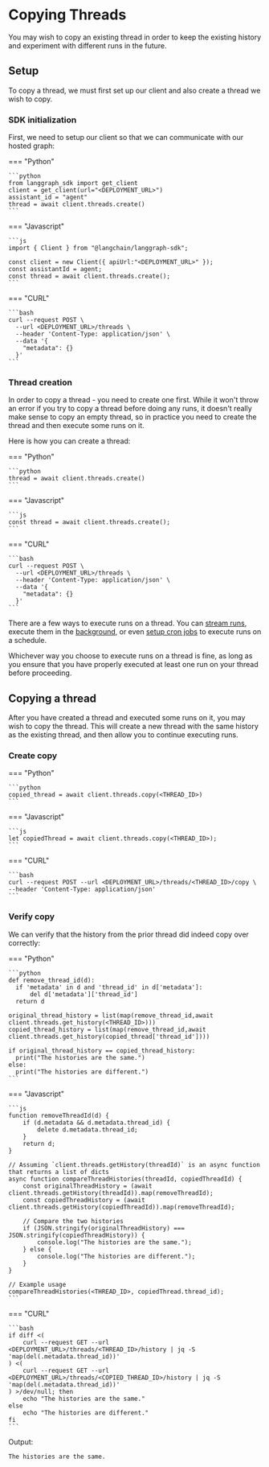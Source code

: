 # Copying Threads

You may wish to copy an existing thread in order to keep the existing history and experiment with different runs in the future.

## Setup

To copy a thread, we must first set up our client and also create a thread we wish to copy. 

### SDK initialization

First, we need to setup our client so that we can communicate with our hosted graph:

=== "Python"

    ```python
    from langgraph_sdk import get_client
    client = get_client(url="<DEPLOYMENT_URL>")
    assistant_id = "agent"
    thread = await client.threads.create()
    ```

=== "Javascript"

    ```js
    import { Client } from "@langchain/langgraph-sdk";

    const client = new Client({ apiUrl:"<DEPLOYMENT_URL>" });
    const assistantId = agent;
    const thread = await client.threads.create();
    ```

=== "CURL"

    ```bash
    curl --request POST \
      --url <DEPLOYMENT_URL>/threads \
      --header 'Content-Type: application/json' \
      --data '{
        "metadata": {}
      }'
    ```

### Thread creation

In order to copy a thread - you need to create one first. While it won't throw an error if you try to copy a thread before doing any runs, it doesn't really make sense to copy an empty thread, so in practice you need to create the thread and then execute some runs on it.

Here is how you can create a thread:

=== "Python"

    ```python
    thread = await client.threads.create()
    ```

=== "Javascript"

    ```js
    const thread = await client.threads.create();
    ```

=== "CURL"

    ```bash
    curl --request POST \
      --url <DEPLOYMENT_URL>/threads \
      --header 'Content-Type: application/json' \
      --data '{
        "metadata": {}
      }'
    ```

There are a few ways to execute runs on a thread. You can [stream runs](https://langchain-ai.github.io/langgraph/cloud/how-tos/#streaming), execute them in the [background](https://langchain-ai.github.io/langgraph/cloud/how-tos/cloud_examples/background_run/), or even [setup cron jobs](https://langchain-ai.github.io/langgraph/cloud/how-tos/cloud_examples/cron_jobs/) to execute runs on a schedule. 

Whichever way you choose to execute runs on a thread is fine, as long as you ensure that you have properly executed at least one run on your thread before proceeding.

## Copying a thread

After you have created a thread and executed some runs on it, you may wish to copy the thread. This will create a new thread with the same history as the existing thread, and then allow you to continue executing runs.

### Create copy

=== "Python"

    ```python
    copied_thread = await client.threads.copy(<THREAD_ID>)
    ```

=== "Javascript"

    ```js
    let copiedThread = await client.threads.copy(<THREAD_ID>);
    ```

=== "CURL"

    ```bash
    curl --request POST --url <DEPLOYMENT_URL>/threads/<THREAD_ID>/copy \
    --header 'Content-Type: application/json'
    ```

### Verify copy

We can verify that the history from the prior thread did indeed copy over correctly:

=== "Python"

    ```python
    def remove_thread_id(d):
      if 'metadata' in d and 'thread_id' in d['metadata']:
          del d['metadata']['thread_id']
      return d

    original_thread_history = list(map(remove_thread_id,await client.threads.get_history(<THREAD_ID>)))
    copied_thread_history = list(map(remove_thread_id,await client.threads.get_history(copied_thread['thread_id'])))

    if original_thread_history == copied_thread_history:
      print("The histories are the same.")
    else:
      print("The histories are different.")
    ```

=== "Javascript"

    ```js
    function removeThreadId(d) {
        if (d.metadata && d.metadata.thread_id) {
            delete d.metadata.thread_id;
        }
        return d;
    }

    // Assuming `client.threads.getHistory(threadId)` is an async function that returns a list of dicts
    async function compareThreadHistories(threadId, copiedThreadId) {
        const originalThreadHistory = (await client.threads.getHistory(threadId)).map(removeThreadId);
        const copiedThreadHistory = (await client.threads.getHistory(copiedThreadId)).map(removeThreadId);

        // Compare the two histories
        if (JSON.stringify(originalThreadHistory) === JSON.stringify(copiedThreadHistory)) {
            console.log("The histories are the same.");
        } else {
            console.log("The histories are different.");
        }
    }

    // Example usage
    compareThreadHistories(<THREAD_ID>, copiedThread.thread_id);
    ```

=== "CURL"

    ```bash
    if diff <(
        curl --request GET --url <DEPLOYMENT_URL>/threads/<THREAD_ID>/history | jq -S 'map(del(.metadata.thread_id))'
    ) <(
        curl --request GET --url <DEPLOYMENT_URL>/threads/<COPIED_THREAD_ID>/history | jq -S 'map(del(.metadata.thread_id))'
    ) >/dev/null; then
        echo "The histories are the same."
    else
        echo "The histories are different."
    fi
    ```

Output:

    The histories are the same.